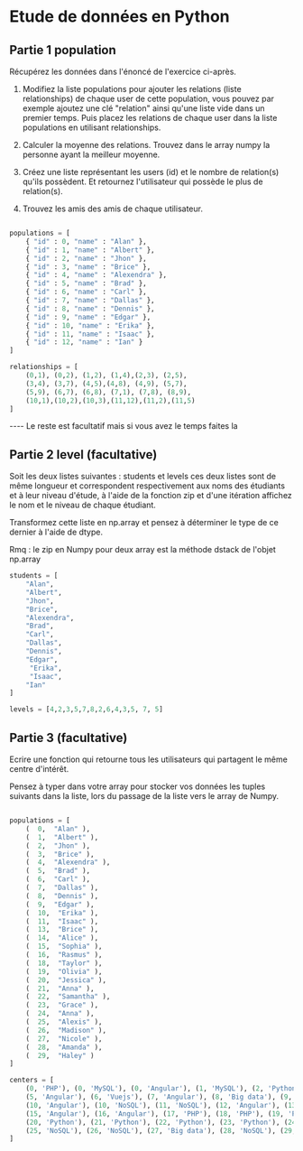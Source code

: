 # Etude de données en Python

## Partie 1 population

Récupérez les données dans l'énoncé de l'exercice ci-après.

1. Modifiez la liste populations pour ajouter les relations (liste relationships) de chaque user de cette population, vous pouvez par exemple ajoutez une clé "relation" ainsi qu'une liste vide dans un premier temps. Puis placez les relations de chaque user dans la liste populations en utilisant relationships.

2. Calculer la moyenne des relations. Trouvez dans le array numpy la personne ayant la meilleur moyenne.

3. Créez une liste représentant les users (id) et le nombre de relation(s) qu'ils possèdent. Et retournez l'utilisateur qui possède le plus de relation(s).

4. Trouvez les amis des amis de chaque utilisateur. 


```python

populations = [
    { "id" : 0, "name" : "Alan" },
    { "id" : 1, "name" : "Albert" },
    { "id" : 2, "name" : "Jhon" },
    { "id" : 3, "name" : "Brice" },
    { "id" : 4, "name" : "Alexendra" },
    { "id" : 5, "name" : "Brad" },
    { "id" : 6, "name" : "Carl" },
    { "id" : 7, "name" : "Dallas" },
    { "id" : 8, "name" : "Dennis" },
    { "id" : 9, "name" : "Edgar" },
    { "id" : 10, "name" : "Erika" },
    { "id" : 11, "name" : "Isaac" },
    { "id" : 12, "name" : "Ian" }
]

relationships = [
    (0,1), (0,2), (1,2), (1,4),(2,3), (2,5),
    (3,4), (3,7), (4,5),(4,8), (4,9), (5,7),
    (5,9), (6,7), (6,8), (7,1), (7,8), (8,9),
    (10,1),(10,2),(10,3),(11,12),(11,2),(11,5)
]
```

---- Le reste est facultatif mais si vous avez le temps faites la

## Partie 2 level (facultative)

Soit les deux listes suivantes : students et levels ces deux listes sont de même longueur et correspondent respectivement aux noms des étudiants et à leur niveau d'étude, à l'aide de la fonction zip et d'une itération affichez le nom et le niveau de chaque étudiant.

Transformez cette liste en np.array et pensez à déterminer le type de ce dernier à l'aide de dtype.

Rmq : le zip en Numpy pour deux array est la méthode dstack de l'objet np.array

```python
students = [
    "Alan",
    "Albert",
    "Jhon",
    "Brice",
    "Alexendra",
    "Brad",
    "Carl",
    "Dallas",
    "Dennis",
    "Edgar",
     "Erika",
     "Isaac",
    "Ian" 
]

levels = [4,2,3,5,7,8,2,6,4,3,5, 7, 5]
```

## Partie 3 (facultative) 

Ecrire une fonction qui retourne tous les utilisateurs qui partagent le même centre d'intérêt.

Pensez à typer dans votre array pour stocker vos données les tuples suivants dans la liste, lors du passage de la liste vers le array de Numpy.

```python

populations = [
    (  0,  "Alan" ),
    (  1,  "Albert" ),
    (  2,  "Jhon" ),
    (  3,  "Brice" ),
    (  4,  "Alexendra" ),
    (  5,  "Brad" ),
    (  6,  "Carl" ),
    (  7,  "Dallas" ),
    (  8,  "Dennis" ),
    (  9,  "Edgar" ),
    (  10,  "Erika" ),
    (  11,  "Isaac" ),
    (  13,  "Brice" ),
    (  14,  "Alice" ),
    (  15,  "Sophia" ),
    (  16,  "Rasmus" ),
    (  18,  "Taylor" ),
    (  19,  "Olivia" ),
    (  20,  "Jessica" ),
    (  21,  "Anna" ),
    (  22,  "Samantha" ),
    (  23,  "Grace" ),
    (  24,  "Anna" ),
    (  25,  "Alexis" ),
    (  26,  "Madison" ),
    (  27,  "Nicole" ),
    (  28,  "Amanda" ),
    (  29,  "Haley" )  
]

centers = [
    (0, 'PHP'), (0, 'MySQL'), (0, 'Angular'), (1, 'MySQL'), (2, 'Python'), (3, 'PHP'), (4, 'PHP'), 
    (5, 'Angular'), (6, 'Vuejs'), (7, 'Angular'), (8, 'Big data'), (9, 'PHP'), 
    (10, 'Angular'), (10, 'NoSQL'), (11, 'NoSQL'), (12, 'Angular'), (13, 'Angular'), (14, 'Angular'), 
    (15, 'Angular'), (16, 'Angular'), (17, 'PHP'), (18, 'PHP'), (19, 'PHP'), (19,'Angular'), (19, 'Python'),
    (20, 'Python'), (21, 'Python'), (22, 'Python'), (23, 'Python'), (24, 'PHP'), 
    (25, 'NoSQL'), (26, 'NoSQL'), (27, 'Big data'), (28, 'NoSQL'), (29, 'Angular'), (29, 'PHP'), (29,'Big data')
]
```

